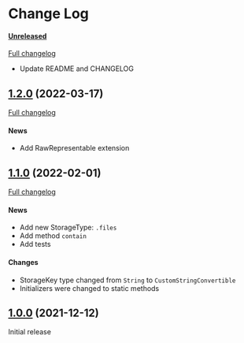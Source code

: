 # Change Log

#### [Unreleased](https://github.com/siginur/SMStorage/tree/HEAD)
[Full changelog](https://github.com/siginur/SMStorage/compare/v1.2.0...HEAD)
- Update README and CHANGELOG

## [1.2.0](https://github.com/siginur/SMStorage/tree/v1.2.0) (2022-03-17)
[Full changelog](https://github.com/siginur/SMStorage/compare/v1.1.0...v1.2.0)
#### News
- Add RawRepresentable extension

## [1.1.0](https://github.com/siginur/SMStorage/tree/v1.1.0) (2022-02-01)
[Full changelog](https://github.com/siginur/SMStorage/compare/v1.0.0...v1.1.0)
#### News
- Add new StorageType: `.files`
- Add method `contain`
- Add tests
#### Changes
- StorageKey type changed from `String` to `CustomStringConvertible`
- Initializers were changed to static methods

## [1.0.0](https://github.com/siginur/SMStorage/tree/v1.0.0) (2021-12-12)
Initial release
